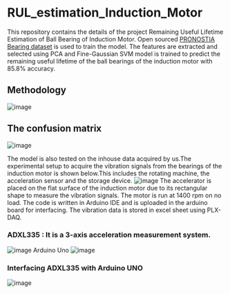 # RUL_estimation_Induction_Motor
This repository contains the details of the project Remaining Useful Lifetime Estimation of Ball Bearing of Induction Motor.
Open sourced [PRONOSTIA Bearing dataset](https://paperswithcode.com/dataset/pronostia-bearing-dataset) is used to train the model. The features are extracted and selected using PCA and Fine-Gaussian SVM model is trained to predict the remaining useful lifetime of the ball bearings of the induction motor with 85.8% accuracy.
## Methodology
![image](https://github.com/user-attachments/assets/67e42972-4838-4fc7-b7c9-050eedf0abc2)

## The confusion matrix

![image](https://github.com/user-attachments/assets/d8f694a1-8513-4460-97df-5f92b091b5f5)

The model is also tested on the inhouse data acquired by us.The experimental setup to acquire the vibration signals from the bearings of the induction motor is shown below.This includes the rotating machine, the acceleration sensor and the storage device.
![image](https://github.com/user-attachments/assets/64cd8475-bce6-4ed7-85bf-ee5caa9edccb)
The accelerator is placed on the flat surface of the induction motor due to its rectangular shape to measure the vibration signals. The motor is run at 1400 rpm on no load. The code is written in Arduino IDE and is uploaded in the arduino board for interfacing. The vibration data is stored in excel sheet using PLX-DAQ.
### ADXL335 : It is a 3-axis acceleration measurement system.
![image](https://github.com/user-attachments/assets/99782eba-e4e8-4390-a9ce-166f0a05fc79)
Arduino Uno
![image](https://github.com/user-attachments/assets/bf88fec5-a6c3-467a-a2ca-14262707b339)

### Interfacing ADXL335 with Arduino UNO
![image](https://github.com/user-attachments/assets/1f878dd3-3a35-4f65-b49e-99c5f8269be9)





